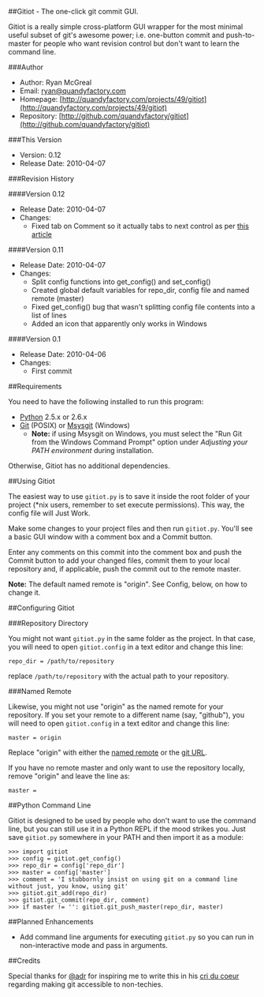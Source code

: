 ##Gitiot - The one-click git commit GUI.

Gitiot is a really simple cross-platform GUI wrapper for the most minimal useful subset of git's awesome power; i.e. one-button commit and push-to-master for people who want revision control but don't want to learn the command line.

###Author

* Author: Ryan McGreal
* Email: [ryan@quandyfactory.com](mailto:ryan@quandyfactory.com)
* Homepage: [http://quandyfactory.com/projects/49/gitiot](http://quandyfactory.com/projects/49/gitiot)
* Repository: [http://github.com/quandyfactory/gitiot](http://github.com/quandyfactory/gitiot)

###This Version

* Version: 0.12
* Release Date: 2010-04-07

###Revision History

####Version 0.12

* Release Date: 2010-04-07
* Changes:
    * Fixed tab on Comment so it actually tabs to next control as per [this article](http://stackoverflow.com/questions/1450180/how-can-i-change-the-focus-from-one-text-box-to-another-in-python-tkinter)
    
####Version 0.11

* Release Date: 2010-04-07
* Changes:
    * Split config functions into get_config() and set_config()    
    * Created global default variables for repo_dir, config file and named remote (master)
    * Fixed get_config() bug that wasn't splitting config file contents into a list of lines
    * Added an icon that apparently only works in Windows

####Version 0.1

* Release Date: 2010-04-06
* Changes:
    * First commit

##Requirements

You need to have the following installed to run this program:

* [Python](http://www.python.org/download) 2.5.x or 2.6.x
* [Git]() (POSIX) or [Msysgit](http://code.google.com/p/msysgit/) (Windows)
    * **Note:** if using Msysgit on Windows, you must select the "Run Git from the Windows Command Prompt" option under *Adjusting your PATH environment* during installation. 

Otherwise, Gitiot has no additional dependencies.

##Using Gitiot

The easiest way to use `gitiot.py` is to save it inside the root folder of your project (*nix users, remember to set execute permissions). This way, the config file will Just Work.

Make some changes to your project files and then run `gitiot.py`. You'll see a basic GUI window with a comment box and a Commit button. 

Enter any comments on this commit into the comment box and push the Commit button to add your changed files, commit them to your local repository and, if applicable, push the commit out to the remote master. 

**Note:** The default named remote is "origin". See Config, below, on how to change it.

##Configuring Gitiot

###Repository Directory

You might not want `gitiot.py` in the same folder as the project. In that case, you will need to open `gitiot.config` in a text editor and change this line:

    repo_dir = /path/to/repository

replace `/path/to/repository` with the actual path to your repository.

###Named Remote

Likewise, you might not use "origin" as the named remote for your repository. If you set your remote to a different name (say, "github"), you will need to open `gitiot.config` in a text editor and change this line:

    master = origin

Replace "origin" with either the [named remote](http://www.kernel.org/pub/software/scm/git/docs/git-push.html#REMOTES) or the [git URL](http://www.kernel.org/pub/software/scm/git/docs/git-push.html#URLS).

If you have no remote master and only want to use the repository locally, remove "origin" and leave the line as:

    master = 

##Python Command Line

Gitiot is designed to be used by people who don't want to use the command line, but you can still use it in a Python REPL if the mood strikes you. Just save `gitiot.py` somewhere in your PATH and then import it as a module:

    >>> import gitiot
    >>> config = gitiot.get_config()
    >>> repo_dir = config['repo_dir']
    >>> master = config['master']
    >>> comment = 'I stubbornly insist on using git on a command line without just, you know, using git'
    >>> gitiot.git_add(repo_dir)
    >>> gitiot.git_commit(repo_dir, comment)
    >>> if master != '': gitiot.git_push_master(repo_dir, master)

##Planned Enhancements

* Add command line arguments for executing `gitiot.py` so you can run in non-interactive mode and pass in arguments.

##Credits

Special thanks for [@adr](http://twitter.adr) for inspiring me to write this in his [cri du coeur](http://twitter.com/adr/status/11716000425) regarding making git accessible to non-techies.

